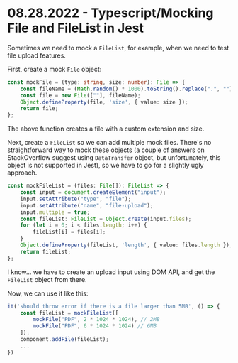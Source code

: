 # 08.28.2022 - Typescript/Mocking File and FileList in Jest

Sometimes we need to mock a `FileList`, for example, when we need to test file upload features.

First, create a mock `File` object:

```typescript
const mockFile = (type: string, size: number): File => {
    const fileName = (Math.random() * 1000).toString().replace(".", "") + type.toLowerCase();
    const file = new File([""], fileName);
    Object.defineProperty(file, 'size', { value: size });
    return file;
};
```

The above function creates a file with a custom extension and size.

Next, create a `FileList` so we can add multiple mock files. There's no straightforward way to mock these objects (a couple of answers on StackOverflow suggest using `DataTransfer` object, but unfortunately, this object is not supported in Jest), so we have to go for a slightly ugly approach.

```typescript
const mockFileList = (files: File[]): FileList => {
    const input = document.createElement("input");
    input.setAttribute("type", "file");
    input.setAttribute("name", "file-upload");
    input.multiple = true;
    const fileList: FileList = Object.create(input.files);
    for (let i = 0; i < files.length; i++) {
        fileList[i] = files[i];
    }
    Object.defineProperty(fileList, 'length', { value: files.length });
    return fileList;
};
```

I know... we have to create an upload input using DOM API, and get the `FileList` object from there.

Now, we can use it like this:

```typescript
it('should throw error if there is a file larger than 5MB', () => {
    const fileList = mockFileList([
        mockFile("PDF", 2 * 1024 * 1024), // 2MB
        mockFile("PDF", 6 * 1024 * 1024) // 6MB
    ]);
    component.addFile(fileList);
    ...
})
```